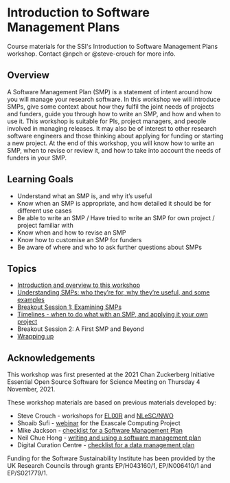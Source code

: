 # Introduction to Software Management Plans

Course materials for the SSI's Introduction to Software Management Plans workshop. Contact @npch or @steve-crouch for more info.

## Overview

A Software Management Plan (SMP) is a statement of intent around how you will manage your research software. In this workshop we will introduce SMPs, give some context about how they fulfil the joint needs of projects and funders, guide you through how to write an SMP, and how and when to use it. This workshop is suitable for PIs, project managers, and people involved in managing releases. It may also be of interest to other research software engineers and those thinking about applying for funding or starting a new project. At the end of this workshop, you will know how to write an SMP, when to revise or review it, and how to take into account the needs of funders in your SMP.

## Learning Goals

- Understand what an SMP is, and why it’s useful
- Know when an SMP is appropriate, and how detailed it should be for different use cases
- Be able to write an SMP / Have tried to write an SMP for own project / project familiar with
- Know when and how to revise an SMP
- Know how to customise an SMP for funders
- Be aware of where and who to ask further questions about SMPs

## Topics

- [Introduction and overview to this workshop](https://github.com/softwaresaved/introduction-to-software-management-plans/blob/main/slides/1_Introduction_to_Workshop.pdf)
- [Understanding SMPs: who they’re for, why they’re useful, and some examples](https://github.com/softwaresaved/introduction-to-software-management-plans/blob/main/slides/2_Understanding_SMPs.pdf)
- [Breakout Session 1: Examining SMPs](https://github.com/softwaresaved/introduction-to-software-management-plans/blob/main/breakouts/1_Examining_SMPs.md)
- [Timelines - when to do what with an SMP, and applying it your own project](https://github.com/softwaresaved/introduction-to-software-management-plans/blob/main/slides/3_Timelines.pdf)
- Breakout Session 2: A First SMP and Beyond
- [Wrapping up](https://github.com/softwaresaved/introduction-to-software-management-plans/blob/main/slides/4_Wrapup.pdf)

## Acknowledgements

This workshop was first presented at the 2021 Chan Zuckerberg Initiative Essential Open Source Software for Science Meeting on Thursday 4 November, 2021.

These workshop materials are based on previous materials developed by:
- Steve Crouch - workshops for [ELIXIR](https://elixir-europe.org/events/webinar-software-management-plans) and [NLeSC/NWO](https://zenodo.org/record/5013374#.YYAzSdbP0-U)
- Shoaib Sufi - [webinar](https://www.exascaleproject.org/event/smp-rp/) for the Exascale Computing Project
- Mike Jackson - [checklist for a Software Management Plan](https://zenodo.org/record/2159713)
- Neil Chue Hong - [writing and using a software management plan](https://www.software.ac.uk/resources/guides/software-management-plans)
- Digital Curation Centre - [checklist for a data management plan](https://www.dcc.ac.uk/DMPs/checklist)

Funding for the Software Sustainability Institute has been provided by the UK Research Councils through grants EP/H043160/1, EP/N006410/1 and EP/S021779/1.
